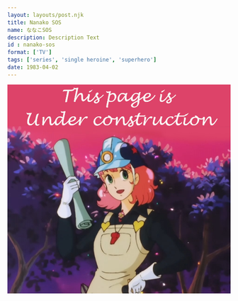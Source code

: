 ```yaml
---
layout: layouts/post.njk
title: Nanako SOS
name: ななこSOS
description: Description Text
id : nanako-sos
format: ['TV']
tags: ['series', 'single heroine', 'superhero']
date: 1983-04-02
---
```


<img class="construction" src="/media/assets/construction.jpg">